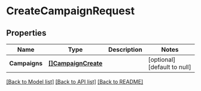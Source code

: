 # CreateCampaignRequest

## Properties
Name | Type | Description | Notes
------------ | ------------- | ------------- | -------------
**Campaigns** | [**[]CampaignCreate**](CampaignCreate.md) |  | [optional] [default to null]

[[Back to Model list]](../README.md#documentation-for-models) [[Back to API list]](../README.md#documentation-for-api-endpoints) [[Back to README]](../README.md)

